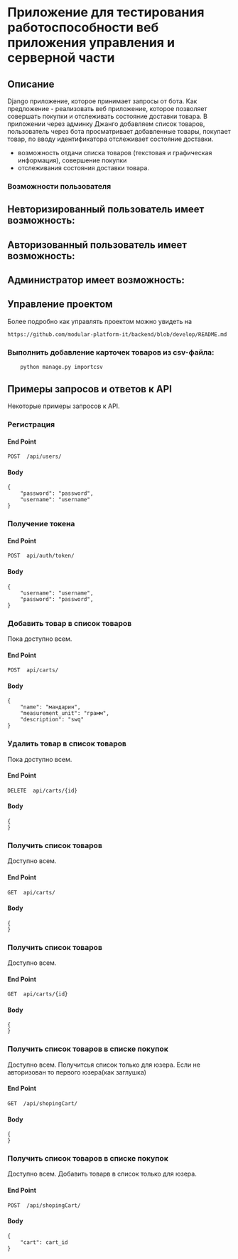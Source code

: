 # Приложение для  тестирования работоспособности веб приложения управления и серверной части

## Описание
Django приложение, которое принимает запросы от бота. 
Как предложение - реализовать веб приложение, которое позволяет совершать покупки и отслеживать состояние доставки товара. В приложении через админку Джанго добавляем список товаров, пользователь через бота просматривает добавленные товары, покупает товар, по вводу идентификатора отслеживает состояние доставки.
- возможность отдачи списка товаров (текстовая и графическая информация),
совершение покупки
- отслеживания состояния доставки товара.

### Возможности пользователя
Невторизированный пользователь имеет возможность:
- 
Авторизованный пользователь имеет возможность:
- 
Администратор имеет возможность:
- 

## Управление проектом

Более подробно как управлять проектом можно увидеть на
```
https://github.com/modular-platform-it/backend/blob/develop/README.md
```

### Выполнить добавление карточек товаров из csv-файла:
```
    python manage.py importcsv
```

## Примеры запросов и ответов к API
Некоторые примеры запросов к API.

### Регистрация
#### End Point
```
POST  /api/users/
```
####  Body
```
{
    "password": "password",
    "username": "username"
}
```

### Получение токена

#### End Point
```
POST  api/auth/token/
```
####  Body
```
{
    "username": "username",
    "password": "password",
}
```

###  Добавить товар в список товаров
Пока доступно всем.
#### End Point
```
POST  api/carts/
```
####  Body
```
{
    "name": "мандарин",
    "measurement_unit": "грамм",
    "description": "swq"
}
```

###  Удалить товар в список товаров
Пока доступно всем.
#### End Point
```
DELETE  api/carts/{id}
```
####  Body
```
{
}
```

### Получить список товаров
Доступно всем.
#### End Point
```
GET  api/carts/
```
####  Body
```
{
}
```

### Получить список товаров
Доступно всем.
#### End Point
```
GET  api/carts/{id}
```
####  Body
```
{
}
```

### Получить список товаров в списке покупок
Доступно всем. Получитсья список только для юзера. Если не авторизован то первого юзера(как заглушка)
#### End Point
```
GET  /api/shopingCart/
```
####  Body
```
{
}
```

### Получить список товаров в списке покупок
Доступно всем. Добавить товарв в  список только для юзера.
#### End Point
```
POST  /api/shopingCart/
```
####  Body
```
{
    "cart": cart_id
}
```